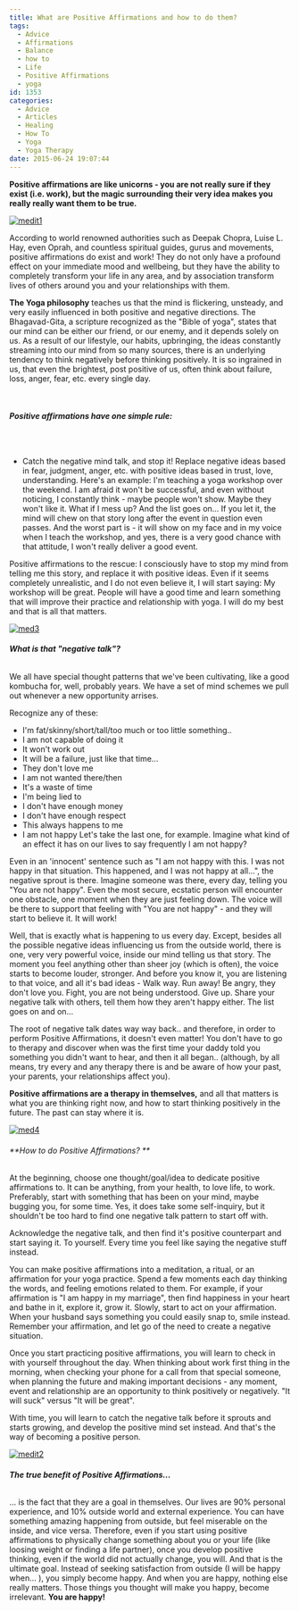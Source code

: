 ```yaml
---
title: What are Positive Affirmations and how to do them?
tags:
  - Advice
  - Affirmations
  - Balance
  - how to
  - Life
  - Positive Affirmations
  - yoga
id: 1353
categories:
  - Advice
  - Articles
  - Healing
  - How To
  - Yoga
  - Yoga Therapy
date: 2015-06-24 19:07:44
---
```


**Positive affirmations are like unicorns - you are not really sure if they exist (i.e. work), but the magic surrounding their very idea makes you really really want them to be true.**

[![medit1](http://girlintheraw.com/wp-content/uploads/2015/06/medit1.jpg)](http://girlintheraw.com/wp-content/uploads/2015/06/medit1.jpg)

According to world renowned authorities such as Deepak Chopra, Luise L. Hay, even Oprah, and countless spiritual guides, gurus and movements, positive affirmations do exist and work! They do not only have a profound effect on your immediate mood and wellbeing, but they have the ability to completely transform your life in any area, and by association transform lives of others around you and your relationships with them.

**The Yoga philosophy** teaches us that the mind is flickering, unsteady, and very easily influenced in both positive and negative directions. The Bhagavad-Gita, a scripture recognized as the "Bible of yoga", states that our mind can be either our friend, or our enemy, and it depends solely on us. As a result of our lifestyle, our habits, upbringing, the ideas constantly streaming into our mind from so many sources, there is an underlying tendency to think negatively before thinking positively. It is so ingrained in us, that even the brightest, post positive of us, often think about failure, loss, anger, fear, etc. every single day.

&nbsp;

###### **Positive affirmations have one simple rule:**

&nbsp;

*   Catch the negative mind talk, and stop it! Replace negative ideas based in fear, judgment, anger, etc. with positive ideas based in trust, love, understanding.
Here's an example: I'm teaching a yoga workshop over the weekend. I am afraid it won't be successful, and even without noticing, I constantly think - maybe people won't show. Maybe they won't like it. What if I mess up? And the list goes on... If you let it, the mind will chew on that story long after the event in question even passes. And the worst part is - it will show on my face and in my voice when I teach the workshop, and yes, there is a very good chance with that attitude, I won't really deliver a good event.

Positive affirmations to the rescue: I consciously have to stop my mind from telling me this story, and replace it with positive ideas. Even if it seems completely unrealistic, and I do not even believe it, I will start saying: My workshop will be great. People will have a good time and learn something that will improve their practice and relationship with yoga. I will do my best and that is all that matters.

[![med3](http://girlintheraw.com/wp-content/uploads/2015/06/med3-e1435172706539.jpg)](http://girlintheraw.com/wp-content/uploads/2015/06/med3-e1435172706539.jpg)

###### **What is that "negative talk"?**

We all have special thought patterns that we've been cultivating, like a good kombucha for, well, probably years. We have a set of mind schemes we pull out whenever a new opportunity arrises.

Recognize any of these:

*   I'm fat/skinny/short/tall/too much or too little something..
*   I am not capable of doing it
*   It won't work out
*   It will be a failure, just like that time...
*   They don't love me
*   I am not wanted there/then
*   It's a waste of time
*   I'm being lied to
*   I don't have enough money
*   I don't have enough respect
*   This always happens to me
*   I am not happy
Let's take the last one, for example. Imagine what kind of an effect it has on our lives to say frequently I am not happy?

Even in an 'innocent' sentence such as "I am not happy with this. I was not happy in that situation. This happened, and I was not happy at all...", the negative sprout is there. Imagine someone was there, every day, telling you "You are not happy". Even the most secure, ecstatic person will encounter one obstacle, one moment when they are just feeling down. The voice will be there to support that feeling with "You are not happy" - and they will start to believe it. It will work!

Well, that is exactly what is happening to us every day. Except, besides all the possible negative ideas influencing us from the outside world, there is one, very very powerful voice, inside our mind telling us that story. The moment you feel anything other than sheer joy (which is often), the voice starts to become louder, stronger. And before you know it, you are listening to that voice, and all it's bad ideas - Walk way. Run away! Be angry, they don't love you. Fight, you are not being understood. Give up. Share your negative talk with others, tell them how they aren't happy either. The list goes on and on...

The root of negative talk dates way way back.. and therefore, in order to perform Positive Affirmations, it doesn't even matter! You don't have to go to therapy and discover when was the first time your daddy told you something you didn't want to hear, and then it all began.. (although, by all means, try every and any therapy there is and be aware of how your past, your parents, your relationships affect you).

**Positive affirmations are a therapy in themselves,** and all that matters is what you are thinking right now, and how to start thinking positively in the future. The past can stay where it is.

[![med4](http://girlintheraw.com/wp-content/uploads/2015/06/med4.jpg)](http://girlintheraw.com/wp-content/uploads/2015/06/med4.jpg)

###### **How to do Positive Affirmations? **

At the beginning, choose one thought/goal/idea to dedicate positive affirmations to. It can be anything, from your health, to love life, to work. Preferably, start with something that has been on your mind, maybe bugging you, for some time. Yes, it does take some self-inquiry, but it shouldn't be too hard to find one negative talk pattern to start off with.

Acknowledge the negative talk, and then find it's positive counterpart and start saying it. To yourself. Every time you feel like saying the negative stuff instead.

You can make positive affirmations into a meditation, a ritual, or an affirmation for your yoga practice. Spend a few moments each day thinking the words, and feeling emotions related to them. For example, if your affirmation is "I am happy in my marriage", then find happiness in your heart and bathe in it, explore it, grow it. Slowly, start to act on your affirmation. When your husband says something you could easily snap to, smile instead. Remember your affirmation, and let go of the need to create a negative situation.

Once you start practicing positive affirmations, you will learn to check in with yourself throughout the day. When thinking about work first thing in the morning, when checking your phone for a call from that special someone, when planning the future and making important decisions - any moment, event and relationship are an opportunity to think positively or negatively. "It will suck" versus "It will be great".

With time, you will learn to catch the negative talk before it sprouts and starts growing, and develop the positive mind set instead. And that's the way of becoming a positive person.

[![medit2](http://girlintheraw.com/wp-content/uploads/2015/06/medit2.jpg)](http://girlintheraw.com/wp-content/uploads/2015/06/medit2.jpg)

###### **The true benefit of Positive Affirmations...**

... is the fact that they are a goal in themselves. Our lives are 90% personal experience, and 10% outside world and external experience. You can have something amazing happening from outside, but feel miserable on the inside, and vice versa. Therefore, even if you start using positive affirmations to physically change something about you or your life (like loosing weight or finding a life partner), once you develop positive thinking, even if the world did not actually change, you will. And that is the ultimate goal. Instead of seeking satisfaction from outside (I will be happy when... ), you simply become happy. And when you are happy, nothing else really matters. Those things you thought will make you happy, become irrelevant. **You are happy!**